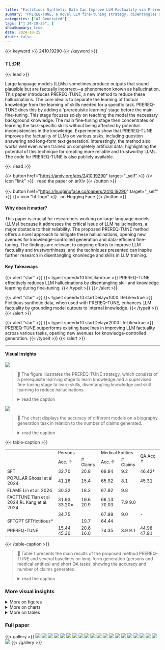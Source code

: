 ```yaml
---
title: "Fictitious Synthetic Data Can Improve LLM Factuality via Prerequisite Learning"
summary: "PREREQ-TUNE, a novel LLM fine-tuning strategy, disentangles skill and knowledge learning to significantly reduce hallucinations by mitigating knowledge inconsistency between pre-training and fine-tuni..."
categories: ["AI Generated"]
tags: ["🔖 24-10-25", ]
showSummary: true
date: 2024-10-25
draft: false
---
```


{{< keyword >}} 2410.19290 {{< /keyword >}}

### TL;DR


{{< lead >}}

Large language models (LLMs) sometimes produce outputs that sound plausible but are factually incorrect—a phenomenon known as hallucination.  This paper introduces PREREQ-TUNE, a new method to reduce these hallucinations.  The core idea is to separate the learning of factual knowledge from the learning of skills needed for a specific task.  PREREQ-TUNE does this by adding a 'prerequisite learning' stage before the main fine-tuning.  This stage focuses solely on teaching the model the necessary background knowledge.  The main fine-tuning stage then concentrates on learning the task-specific skills without being affected by potential inconsistencies in the knowledge.  Experiments show that PREREQ-TUNE improves the factuality of LLMs on various tasks, including question answering and long-form text generation.  Interestingly, the method also works well even when trained on completely artificial data, highlighting the potential of this technique for creating more reliable and trustworthy LLMs.  The code for PREREQ-TUNE is also publicly available.

{{< /lead >}}


{{< button href="https://arxiv.org/abs/2410.19290" target="_self" >}}
{{< icon "link" >}} &nbsp; read the paper on arXiv
{{< /button >}}
<br><br>
{{< button href="https://huggingface.co/papers/2410.19290" target="_self" >}}
{{< icon "hf-logo" >}} &nbsp; on Hugging Face
{{< /button >}}

#### Why does it matter?
This paper is crucial for researchers working on large language models (LLMs) because it addresses the critical issue of LLM hallucinations, a major obstacle to their reliability.  The proposed PREREQ-TUNE method offers a novel approach to mitigate these hallucinations, opening new avenues for knowledge-controlled generation and data-efficient fine-tuning. The findings are relevant to ongoing efforts to improve LLM factuality and trustworthiness, and the techniques presented can inspire further research in disentangling knowledge and skills in LLM training.
#### Key Takeaways

{{< alert "star" >}}
{{< typeit speed=10 lifeLike=true >}} PREREQ-TUNE effectively reduces LLM hallucinations by disentangling skill and knowledge learning during fine-tuning. {{< /typeit >}}
{{< /alert >}}

{{< alert "star" >}}
{{< typeit speed=10 startDelay=1000 lifeLike=true >}} Fictitious synthetic data, when used with PREREQ-TUNE, enhances LLM factuality by grounding model outputs to internal knowledge. {{< /typeit >}}
{{< /alert >}}

{{< alert "star" >}}
{{< typeit speed=10 startDelay=2000 lifeLike=true >}} PREREQ-TUNE outperforms existing baselines in improving LLM factuality across various tasks, opening new avenues for knowledge-controlled generation. {{< /typeit >}}
{{< /alert >}}

------
#### Visual Insights



![](https://ai-paper-reviewer.com/2410.19290/figures_2_0.png)

> 🔼 The figure illustrates the PREREQ-TUNE strategy, which consists of a prerequisite learning stage to learn knowledge and a supervised fine-tuning stage to learn skills, disentangling knowledge and skill learning to reduce hallucinations.
> <details>
> <summary>read the caption</summary>
> Figure 1: Overview of the proposed PREREQ-TUNE strategy.
> </details>





![](https://ai-paper-reviewer.com/2410.19290/charts_7_0.png)

> 🔼 The chart displays the accuracy of different models on a biography generation task in relation to the number of claims generated.
> <details>
> <summary>read the caption</summary>
> Figure 3: Accuracy on biography generation under different numbers of generated claims.
> </details>





{{< table-caption >}}
<table id='2' style='font-size:14px'><tr><td></td><td colspan="2">Persons</td><td colspan="2">Medical Entities</td><td rowspan="2">QA Acc. ↑</td></tr><tr><td></td><td>Acc. ↑</td><td># Claims</td><td>Acc. ↑</td><td># Claims</td></tr><tr><td>SFT</td><td>32.70</td><td>20.8</td><td>69.94</td><td>9.2</td><td>46.42†</td></tr><tr><td>POPULAR Ghosal et al 2024</td><td>41.16</td><td>15.4</td><td>65.92</td><td>8.1</td><td>45.31</td></tr><tr><td>FLAME Lin et al. 2024</td><td>30.32</td><td>18.2</td><td>67.92</td><td>9.8</td><td></td></tr><tr><td>FACTTUNE Tian et al 2024 RL Kang et al. 2024</td><td>31.93 33.20±</td><td>19.6 20.9</td><td>69.13 70.03</td><td>7.9 9.0</td><td></td></tr><tr><td></td><td>34.75</td><td></td><td>67.98</td><td>9.0</td><td>-</td></tr><tr><td>SFTGPT SFTfictitious*</td><td></td><td>19.7</td><td>64.44</td><td></td><td></td></tr><tr><td>PREREQ-TUNE</td><td>15.44 45.30</td><td>20.6 16.0</td><td>74.35</td><td>8.9 9.1</td><td>44.98 47.91</td></tr></table>{{< /table-caption >}}

> 🔼 Table 1 presents the main results of the proposed method PREREQ-TUNE and several baselines on long-form generation (persons and medical entities) and short QA tasks, showing the accuracy and number of claims generated.
> <details>
> <summary>read the caption</summary>
> Table 1: Performance for long-form generation tasks (persons and medical entities) and short QA. *: trained with the same hyperparameters as our method to show the impact of prerequisite learning. †: numbers different from Ghosal et al. (2024) because we process ambiguous questions; see Appendix D.2 for results on the original data. +: lower than the original paper because the original model only generates 2.7 claims.
> </details>



### More visual insights

<details>
<summary>More on figures
</summary>


![](https://ai-paper-reviewer.com/2410.19290/figures_5_0.png)

> 🔼 The figure illustrates the four-step process of creating multi-version dataset pairs for biography generation, starting from real biographies and culminating in multiple task datasets with varying knowledge.
> <details>
> <summary>read the caption</summary>
> Figure 2: Procedure of creating multi-version dataset pairs for the biography generation task.
> </details>



![](https://ai-paper-reviewer.com/2410.19290/figures_20_0.png)

> 🔼 The figure illustrates the two-stage PREREQ-TUNE strategy for fine-tuning LLMs, including prerequisite learning and supervised fine-tuning, to improve factuality by disentangling knowledge and skill learning.
> <details>
> <summary>read the caption</summary>
> Figure 1: Overview of the proposed PREREQ-TUNE strategy.
> </details>



![](https://ai-paper-reviewer.com/2410.19290/figures_20_1.png)

> 🔼 The figure illustrates the two-stage PREREQ-TUNE strategy, which includes prerequisite learning to disentangle knowledge and skill learning before supervised fine-tuning.
> <details>
> <summary>read the caption</summary>
> Figure 1: Overview of the proposed PREREQ-TUNE strategy.
> </details>



![](https://ai-paper-reviewer.com/2410.19290/figures_21_0.png)

> 🔼 The figure illustrates the PREREQ-TUNE strategy, which consists of prerequisite learning and supervised fine-tuning stages to disentangle the learning of skills and knowledge for improved LLM factuality.
> <details>
> <summary>read the caption</summary>
> Figure 1: Overview of the proposed PREREQ-TUNE strategy.
> </details>



</details>



<details>
<summary>More on charts
</summary>


![](https://ai-paper-reviewer.com/2410.19290/charts_9_0.png)

> 🔼 The chart displays the performance of QA and biography generation tasks with and without the prerequisite learning stage as the amount of synthetic data increases.
> <details>
> <summary>read the caption</summary>
> Figure 4: Performance as the number of synthetic data scales up.
> </details>


![](https://ai-paper-reviewer.com/2410.19290/charts_9_1.png)

> 🔼 The chart displays the distribution of three response types (certain, unsure, unknown) based on the log of monthly page views, indicating a correlation between response type and entity familiarity.
> <details>
> <summary>read the caption</summary>
> Figure 5: The distribution of each response type with respect to the log of monthly page views of the entities.
> </details>


![](https://ai-paper-reviewer.com/2410.19290/charts_18_0.png)

> 🔼 The chart displays the accuracy of different methods (PREREQ-TUNE with GPT-4, PREREQ-TUNE with Llama, POPULAR, and SFT) on biography generation across varying numbers of generated claims.
> <details>
> <summary>read the caption</summary>
> Figure 3: Accuracy on biography generation under different numbers of generated claims.
> </details>


![](https://ai-paper-reviewer.com/2410.19290/charts_19_0.png)

> 🔼 The chart displays the accuracy of biography generation models using two different methods for decomposing seed biographies into individual statements, showing that the GPT-4-based method outperforms the sentence-based method.
> <details>
> <summary>read the caption</summary>
> Figure 7: Accuracy on biography generation with two decomposition methods.
> </details>


</details>



<details>
<summary>More on tables
</summary>


{{< table-caption >}}
<table id='3' style='font-size:16px'><tr><td></td><td>Acc. V1</td><td>Acc. V2</td></tr><tr><td>0⌀ + △⌀(1)w + △�skill</td><td>94.83</td><td>6.90</td></tr><tr><td>0⌀ + △�know + △�skill</td><td>13.22</td><td>95.40</td></tr><tr><td>0⌀ + △�skill</td><td>15.52</td><td>5.17</td></tr><tr><td>SFTreal</td><td>14.94</td><td>5.17</td></tr></table>{{< /table-caption >}}
> 🔼 Table 2 shows the QA accuracy on a fictitious synthetic test dataset, comparing the accuracy of two different answers (V1 and V2) to the same question using different configurations of the model.
> <details>
> <summary>read the caption</summary>
> Table 2: QA accuracy on fictitious synthetic test data, which contains unseen questions for the skill LORA Askill. Accuracy is computed for two different answers to the same question (V1 and V2).
> </details>

{{< table-caption >}}
<br><table id='4' style='font-size:14px'><tr><td></td><td>QA Acc.</td><td>Bio Generation Memorized Entities</td></tr><tr><td>SFTfictitious</td><td>58.01</td><td>32.63%</td></tr><tr><td>0⌀ + △�skill</td><td>3.99</td><td>10.79%</td></tr><tr><td>SFTreal</td><td>3.93</td><td>10.28%</td></tr></table>{{< /table-caption >}}
> 🔼 Table 3 presents the performance results on fictitious synthetic training data, showing the accuracy and the percentage of memorized entities for different models.
> <details>
> <summary>read the caption</summary>
> Table 3: Performance on fictitious synthetic training data. Memorized Entities measures the percentage of named entities in the fictitious persons' biographies that are memorized.
> </details>

{{< table-caption >}}
<table id='2' style='font-size:18px'><tr><td></td><td>Persons</td><td>Medical Entities</td><td>Short QA</td></tr><tr><td>Training</td><td>397</td><td>449</td><td>10,613</td></tr><tr><td>Validation</td><td>60</td><td>80</td><td>789</td></tr><tr><td>Test</td><td>183</td><td>200</td><td>2,152</td></tr></table>{{< /table-caption >}}
> 🔼 Table 1 presents the accuracy, and the number of generated claims for three different tasks (long-form generation of persons' biographies and medical entities' descriptions, and short QA) for six different methods, including the proposed method PREREQ-TUNE.
> <details>
> <summary>read the caption</summary>
> Table 1: Performance for long-form generation tasks (persons and medical entities) and short QA. *: trained with the same hyperparameters as our method to show the impact of prerequisite learning. †: numbers different from Ghosal et al. (2024) because we process ambiguous questions; see Appendix D.2 for results on the original data. +: lower than the original paper because the original model only generates 2.7 claims.
> </details>

{{< table-caption >}}
<table id='2' style='font-size:16px'><tr><td></td><td>Persons</td><td>Medical Entities</td><td>Short QA</td></tr><tr><td># entities</td><td>397</td><td>449</td><td>20,000</td></tr><tr><td># knowledge versions</td><td>5</td><td>5</td><td>1</td></tr><tr><td># sentences per version</td><td>6.5</td><td>4.6</td><td>1</td></tr></table>{{< /table-caption >}}
> 🔼 Table 1 presents the main results of the proposed PREREQ-TUNE method and several baselines on long-form generation tasks (persons and medical entities) and short QA tasks, showing the accuracy and number of claims generated.
> <details>
> <summary>read the caption</summary>
> Table 1: Performance for long-form generation tasks (persons and medical entities) and short QA.
> </details>

{{< table-caption >}}
<table id='2' style='font-size:14px'><tr><td></td><td>Persons</td><td>Medical Entities</td><td>Short QA</td></tr><tr><td>Epochs</td><td>5, 10, 20, 30, . . · , 80</td><td>5, 10, 20, 30, · · · , 80</td><td>3,4, 5</td></tr><tr><td>learning rate</td><td>3e - 5, 5e - 5</td><td>3e - 5, 5e - 5</td><td>3e - 5, 5e - 5</td></tr><tr><td>Batch size</td><td>128</td><td>128</td><td>512</td></tr><tr><td>LoRA r</td><td>32, 64, 128</td><td>32, 64, 128</td><td>16, 32, 64</td></tr><tr><td>LoRA a</td><td>2 * r</td><td>2 * r</td><td>2 * r</td></tr></table>{{< /table-caption >}}
> 🔼 Table 1 presents the main results of the proposed PREREQ-TUNE method and several baselines on three different tasks (long-form generation for persons and medical entities, and short QA) in terms of accuracy and the number of claims generated.
> <details>
> <summary>read the caption</summary>
> Table 1: Performance for long-form generation tasks (persons and medical entities) and short QA. *: trained with the same hyperparameters as our method to show the impact of prerequisite learning. †: numbers different from Ghosal et al. (2024) because we process ambiguous questions; see Appendix D.2 for results on the original data. +: lower than the original paper because the original model only generates 2.7 claims.
> </details>

{{< table-caption >}}
<table id='2' style='font-size:14px'><tr><td></td><td>Accuracy</td></tr><tr><td>SFT</td><td>36.90</td></tr><tr><td>POPULAR</td><td>36.85</td></tr><tr><td>SFTfictitious</td><td>36.05</td></tr><tr><td>PREREQ-TUNE</td><td>37.50</td></tr></table>{{< /table-caption >}}
> 🔼 Table 7 presents the accuracy of four different methods on the original PopQA dataset without data cleaning.
> <details>
> <summary>read the caption</summary>
> Table 7: Accuracy on the original PopQA, without data cleaning.
> </details>

{{< table-caption >}}
<table id='4' style='font-size:14px'><tr><td></td><td>QA Accuracy</td><td>Bio Generation Accuracy</td></tr><tr><td>Both</td><td>47.91</td><td>45.30</td></tr><tr><td>Statement-based</td><td>47.58</td><td>38.75</td></tr><tr><td>Passage-based</td><td>47.07</td><td>39.75</td></tr></table>{{< /table-caption >}}
> 🔼 The table presents the performance of different formats for the knowledge dataset (statement-based, passage-based, and both) on short QA and biography generation tasks.
> <details>
> <summary>read the caption</summary>
> Table 8: Performance of different formats for the knowledge dataset Dknow.
> </details>

{{< table-caption >}}
<table id='1' style='font-size:14px'><tr><td colspan="2">Input Instruction</td></tr><tr><td colspan="2">Generate a biography for Eliza Dushku.</td></tr><tr><td colspan="2">Model Responses</td></tr><tr><td>SFT</td><td>Eliza Dushku (born December 30, 1980) is an American actress and model. She is known for her role as Kelly Reynolds in the cable broadcast series Dollhouse (2009-2010). She also appeared in the films True Lies (1994), The Tartuffe (2001), Bring It On (2000), Dog Days of Summer (2007), Tortured (2008), Gunshot Straight (2008), Miss Match (2003), Wrong Turn at Tahoe (2009), Eloise (2017), and Jules (2019). From 2014 to 2017, she portrayed Athena on FX's Sons of Anarchy and its spin-off Mayans M.C.. Dushku also performed the voice of Athena in the video games True Lies (1994) and as Jessica in the first two Guild Wars games.</td></tr><tr><td>SFTGPT</td><td>Eliza Patrice Dushku (born December 30, 1980) is an American actress and model. She is recognized for her roles as FBI Special Agent Kimberly Price in the TNT series Bull, as Athena on the Syfy series Dollhouse, and as the voice of Catwoman in the animated film Batman: Assault on Arkham. Dushku has also appeared in films such as True Lies (1994), The Scorpion King (2002), Wrong Turn (2003), Jay and Silent Bob Strike Back (2001), Bring It On (2000), and Soul Man (2014). She had recurring roles on the series Tru Calling and Angel and has featured in the video games True Crimes: Streets of L.A. and Dog Day Afternoon.</td></tr><tr><td>POPULAR</td><td>Eliza Patricia Dushku (born December 30, 1980) is an American actress and model. She is known for her roles as Faith in the action film series Buffy the Vampire Slayer (1992-2003) and its spin-off television series Angel (1999-2004), as well as her roles in True Lies (1994), Bring It On (2000), Jay and Silent Bob Strike Back (2001), Wrong Turn (2003), and Dollhouse (2009-2010). She also voiced Catwoman in the animated film Catwoman (2004) and voiced the character of Chelsea in the video game Mass Effect 3 (2012).</td></tr><tr><td>PREREQ- TUNE</td><td>Eliza Patricia Dushku (born December 30, 1980) is an American actress, model, and activist. She is best known for her television roles as Faith on the action series Buffy the Vampire Slayer (1998-2003) and its spin-off series Angel (2000-2004), and as Jessica Angel in True Lies (1994). She also starred in the Fox series Dollhouse (2009-2010) and appeared in the films True Lies (1994), The New Guy (2002), Bring It On (2000), Jay and Silent Bob Strike Back (2001), Soul Survivors (2001), Wrong Turn (2003), and The Alphabet Killer (2007).</td></tr></table>{{< /table-caption >}}
> 🔼 Table 1 presents the accuracy and number of claims generated by different methods for three tasks: long-form generation (persons and medical entities) and short QA.
> <details>
> <summary>read the caption</summary>
> Table 1: Performance for long-form generation tasks (persons and medical entities) and short QA. *: trained with the same hyperparameters as our method to show the impact of prerequisite learning. †: numbers different from Ghosal et al. (2024) because we process ambiguous questions; see Appendix D.2 for results on the original data. +: lower than the original paper because the original model only generates 2.7 claims.
> </details>

</details>


### Full paper

{{< gallery >}}
<img src="https://ai-paper-reviewer.com/2410.19290/1.png" class="grid-w50 md:grid-w33 xl:grid-w25" />
<img src="https://ai-paper-reviewer.com/2410.19290/2.png" class="grid-w50 md:grid-w33 xl:grid-w25" />
<img src="https://ai-paper-reviewer.com/2410.19290/3.png" class="grid-w50 md:grid-w33 xl:grid-w25" />
<img src="https://ai-paper-reviewer.com/2410.19290/4.png" class="grid-w50 md:grid-w33 xl:grid-w25" />
<img src="https://ai-paper-reviewer.com/2410.19290/5.png" class="grid-w50 md:grid-w33 xl:grid-w25" />
<img src="https://ai-paper-reviewer.com/2410.19290/6.png" class="grid-w50 md:grid-w33 xl:grid-w25" />
<img src="https://ai-paper-reviewer.com/2410.19290/7.png" class="grid-w50 md:grid-w33 xl:grid-w25" />
<img src="https://ai-paper-reviewer.com/2410.19290/8.png" class="grid-w50 md:grid-w33 xl:grid-w25" />
<img src="https://ai-paper-reviewer.com/2410.19290/9.png" class="grid-w50 md:grid-w33 xl:grid-w25" />
<img src="https://ai-paper-reviewer.com/2410.19290/10.png" class="grid-w50 md:grid-w33 xl:grid-w25" />
<img src="https://ai-paper-reviewer.com/2410.19290/11.png" class="grid-w50 md:grid-w33 xl:grid-w25" />
<img src="https://ai-paper-reviewer.com/2410.19290/12.png" class="grid-w50 md:grid-w33 xl:grid-w25" />
<img src="https://ai-paper-reviewer.com/2410.19290/13.png" class="grid-w50 md:grid-w33 xl:grid-w25" />
<img src="https://ai-paper-reviewer.com/2410.19290/14.png" class="grid-w50 md:grid-w33 xl:grid-w25" />
<img src="https://ai-paper-reviewer.com/2410.19290/15.png" class="grid-w50 md:grid-w33 xl:grid-w25" />
<img src="https://ai-paper-reviewer.com/2410.19290/16.png" class="grid-w50 md:grid-w33 xl:grid-w25" />
<img src="https://ai-paper-reviewer.com/2410.19290/17.png" class="grid-w50 md:grid-w33 xl:grid-w25" />
<img src="https://ai-paper-reviewer.com/2410.19290/18.png" class="grid-w50 md:grid-w33 xl:grid-w25" />
<img src="https://ai-paper-reviewer.com/2410.19290/19.png" class="grid-w50 md:grid-w33 xl:grid-w25" />
<img src="https://ai-paper-reviewer.com/2410.19290/20.png" class="grid-w50 md:grid-w33 xl:grid-w25" />
<img src="https://ai-paper-reviewer.com/2410.19290/21.png" class="grid-w50 md:grid-w33 xl:grid-w25" />
{{< /gallery >}}